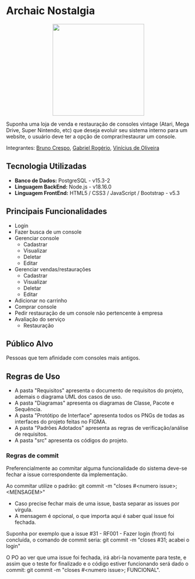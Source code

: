 # Archaic Nostalgia

<div align="center">
<img src="https://github.com/brunof5/Archaic-Nostalgia/assets/85946682/11fa53f2-805e-48a2-b969-3435483b42b6" width="250px" />
</div>

Suponha uma loja de venda e restauração de consoles vintage (Atari, Mega Drive, Super Nintendo, etc) que deseja evoluir seu sistema interno para um website, o usuário deve ter a opção de comprar/restaurar um console.

Integrantes: [Bruno Crespo](https://github.com/brunof5), [Gabriel Rogério](https://github.com/brunof5), [Vinícius de Oliveira](https://github.com/Vicius1)

## Tecnologia Utilizadas

* **Banco de Dados:** PostgreSQL - v15.3-2
* **Linguagem BackEnd:** Node.js - v18.16.0
* **Linguagem FrontEnd:** HTML5 / CSS3 / JavaScript / Bootstrap - v5.3

## Principais Funcionalidades

* Login
* Fazer busca de um console
* Gerenciar console
  * Cadastrar
  * Visualizar
  * Deletar
  * Editar
* Gerenciar vendas/restaurações
  * Cadastrar
  * Visualizar
  * Deletar
  * Editar
* Adicionar no carrinho
* Comprar console
* Pedir restauração de um console não pertencente à empresa
* Avaliação do serviço
  * Restauração

## Público Alvo

Pessoas que tem afinidade com consoles mais antigos.

## Regras de Uso

* A pasta "Requisitos" apresenta o documento de requisitos do projeto, ademais o diagrama UML dos casos de uso.
* A pasta "Diagramas" apresenta os diagramas de Classe, Pacote e Sequência.
* A pasta "Protótipo de Interface" apresenta todos os PNGs de todas as interfaces do projeto feitas no FIGMA.
* A pasta "Padrões Adotados" apresenta as regras de verificação/análise de requisitos.
* A pasta "src" apresenta os códigos do projeto.

### Regras de commit

Preferencialmente ao commitar alguma funcionalidade do sistema deve-se fechar a issue correspondente da implementação.

Ao commitar utilize o padrão: git commit -m "closes #\<numero issue\>; \<MENSAGEM\>"
* Caso precise fechar mais de uma issue, basta separar as issues por vírgula.
* A mensagem é opcional, o que importa aqui é saber qual issue foi fechada.

Suponha por exemplo que a issue #31 - RF001 - Fazer login (front) foi concluída, o comando de commit seria: git commit -m "closes #31; acabei o login"

O PO ao ver que uma issue foi fechada, irá abri-la novamente para teste, e assim que o teste for finalizado e o código estiver funcionando será dado o commit: git commit -m "closes #\<numero issue\>; FUNCIONAL".
